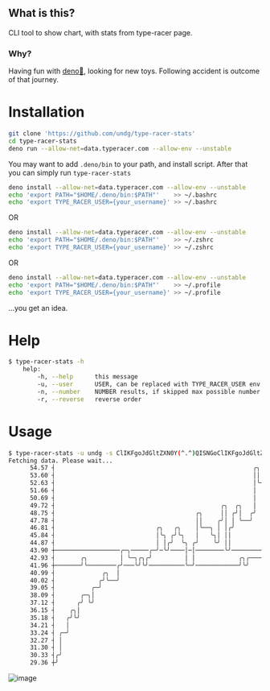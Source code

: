 ## What is this?
CLI tool to show chart, with stats from type-racer page.

### Why?
Having fun with [deno🦕](https://deno.land), looking for new toys. Following accident is outcome of that journey.

# Installation

```bash
git clone 'https://github.com/undg/type-racer-stats'
cd type-racer-stats
deno run --allow-net=data.typeracer.com --allow-env --unstable
```

You may want to add `.deno/bin` to your path, and install script.
After that you can simply run `type-racer-stats`

```bash
deno install --allow-net=data.typeracer.com --allow-env --unstable
echo 'export PATH="$HOME/.deno/bin:$PATH"'    >> ~/.bashrc
echo 'export TYPE_RACER_USER={your_username}' >> ~/.bashrc
```
OR
```bash
deno install --allow-net=data.typeracer.com --allow-env --unstable
echo 'export PATH="$HOME/.deno/bin:$PATH"'    >> ~/.zshrc
echo 'export TYPE_RACER_USER={your_username}' >> ~/.zshrc
```
OR
```bash
deno install --allow-net=data.typeracer.com --allow-env --unstable
echo 'export PATH="$HOME/.deno/bin:$PATH"'    >> ~/.profile
echo 'export TYPE_RACER_USER={your_username}' >> ~/.profile
```
...you get an idea.


# Help

``` bash
$ type-racer-stats -h
    help:
        -h, --help      this message
        -u, --user      USER, can be replaced with TYPE_RACER_USER env variable
        -n, --number    NUMBER results, if skipped max possible number will be used
        -r, --reverse   reverse order
```

# Usage

``` bash
$ type-racer-stats -u undg -s ClIKFgoJdGltZXN0Y(^.^)QISNGoClIKFgoJdGltZ
Fetching data. Please wait...
      54.57 ┤                                                       ╭╮
      53.60 ┤                                                       ││
      52.63 ┤                                                       │╰─╮
      51.66 ┤                                                       │  │          ╭
      50.69 ┤                                                       │  │          │
      49.72 ┤                                              ╭╮  ╭╮   │  ╰╮         │
      48.75 ┤                                       ╭╮     ││ ╭╯│  ╭╯   │╭╮     ╭─╯
      47.78 ┤                                       ││    ╭╯│ │ ╰──╯    │││  ╭──╯
      46.81 ┤                            ╭╮   ╭╮    │╰──╮ │ │╭╯         ╰╯│╭╮│
      45.84 ┤                            │╰╮ ╭╯╰╮   │   ╰╮│ ││            ╰╯╰╯
      44.87 ┤                            │ │╭╯  ╰╮ ╭╯    ╰╯ ││
      43.90 ┼──────────────────╭─╮─────╭─╯─╰╯────│─│────────╰╯─────────────────────
      42.93 ┤       ╭╮         │ ╰─╮╭╮╭╯         │ │            ╭╮╭────╮ ╭╮     ╭──
      41.96 ┼───────╯╰────────╭╯───╰╯╰╯──────────╰─╯────────────╯╰╯    ╰─╯╰─────╯
      40.99 ┤             ╭╮  │
      40.02 ┤            ╭╯╰──╯
      39.05 ┤          ╭─╯
      38.09 ┤       ╭─╮│
      37.12 ┤      ╭╯ ╰╯
      36.15 ┤    ╭╮│
      35.18 ┤   ╭╯╰╯
      34.21 ┤   │
      33.24 ┤ ╭─╯
      32.27 ┤ │
      31.30 ┤ │
      30.33 ┤╭╯
      29.36 ┼╯
```
![image](https://user-images.githubusercontent.com/5306983/127060288-5734046f-707c-42bd-a8bc-f387106dd369.png)

